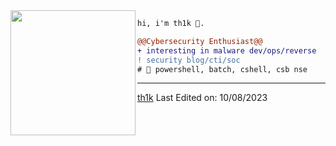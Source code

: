 <img align="left" height="200" src="https://media.giphy.com/media/ao9DUiTKH60XS/giphy.gif"/>

```diff
hi, i'm th1k 🔮.

@@Cybersecurity Enthusiast@@
+ interesting in malware dev/ops/reverse
! security blog/cti/soc
# 📖 powershell, batch, cshell, csb nse
```
------
[th1k](https://github.com/th1k)
Last Edited on: 10/08/2023

<!--https://github.com/durgeshsamariya/awesome-github-profile-readme-templates/blob/master/jewdev.md-->
